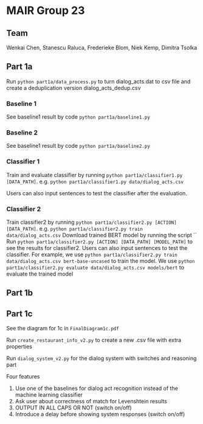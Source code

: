 # MAIR Group 23

## Team
Wenkai Chen, Stanescu Raluca, Frederieke Blom, Niek Kemp, Dimitra Tsolka

## Part 1a
Run `python part1a/data_process.py` to turn dialog_acts.dat to csv file and create a deduplication version dialog_acts_dedup.csv

### Baseline 1
See baseline1 result by code `python part1a/baseline1.py`

### Baseline 2
See baseline1 result by code `python part1a/baseline2.py`

### Classifier 1
Train and evaluate classifier by running `python part1a/classifier1.py [DATA_PATH]`. 
e.g. `python part1a/classifier1.py data/dialog_acts.csv`

Users can also input sentences to test the classifier after the evaluation.

### Classifier 2
Train classifier2 by running `python part1a/classifier2.py [ACTION] [DATA_PATH]`.
e.g. `python part1a/classifier2.py train data/dialog_acts.csv`
Download trained BERT model by running the script ``
Run `python part1a/classifier2.py [ACTION] [DATA_PATH] [MODEL_PATH]` to see the results for classifier2. Users can also input 
sentences to test the classifier. For example, we use `python part1a/classifier2.py train data/dialog_acts.csv bert-base-uncased`
to train the model. We use `python part1a/classifier2.py evaluate data/dialog_acts.csv models/bert` 
to evaluate the trained model

## Part 1b

## Part 1c
See the diagram for 1c in `FinalDiagram1c.pdf`

Run `create_restaurant_info_v2.py` to create a new .csv file with extra properties

Run `dialog_system_v2.py` for the dialog system with switches and reasoning part

Four features
1. Use one of the baselines for dialog act recognition instead of the machine learning classifier
2. Ask user about correctness of match for Levenshtein results
3. OUTPUT IN ALL CAPS OR NOT (switch on/off)
4. Introduce a delay before showing system responses (switch on/off)
